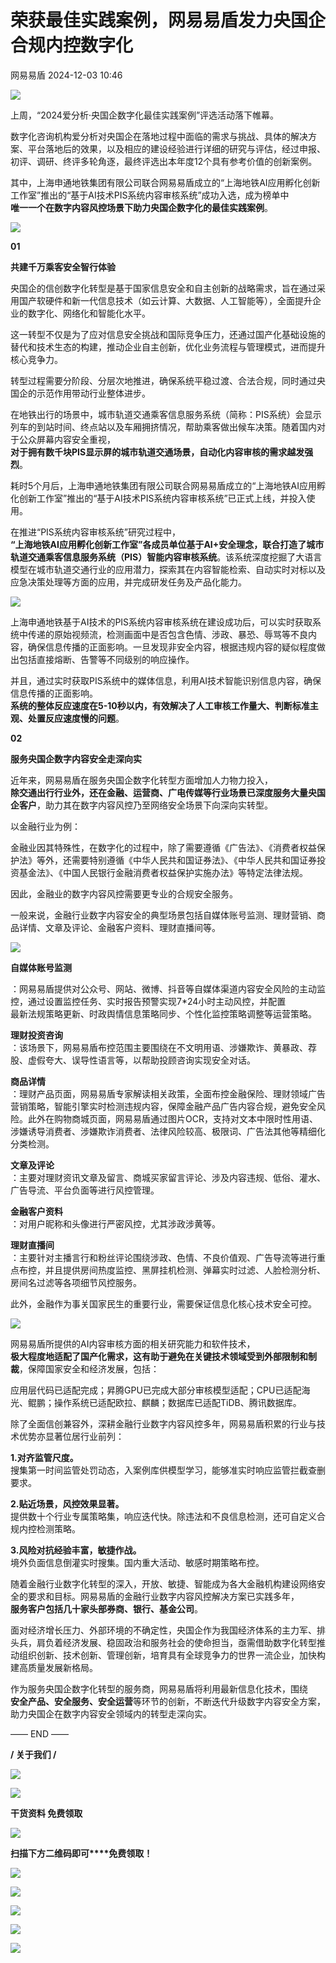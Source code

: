 #  荣获最佳实践案例，网易易盾发力央国企合规内控数字化   
 网易易盾   2024-12-03 10:46  
  
![](https://mmbiz.qpic.cn/mmbiz_gif/ehYgAEz0586fDM2SnrnsrQgL2W0wRyFn3q4a8CxPwICz0frfgiaZqTCO8iaTYricAdaF5f36k68dsUoGicicTGOOe9Q/640?wx_fmt=gif&wxfrom=5&wx_lazy=1&tp=webp "")  
  
上周，“2024爱分析·央国企数字化最佳实践案例”评选活动落下帷幕。  
  
数字化咨询机构爱分析对央国企在落地过程中面临的需求与挑战、具体的解决方案、平台落地后的效果，以及相应的建设经验进行详细的研究与评估，经过申报、初评、调研、终评多轮角逐，最终评选出本年度12个具有参考价值的创新案例。  
  
其中，上海申通地铁集团有限公司联合网易易盾成立的“上海地铁AI应用孵化创新工作室”推出的“基于AI技术PIS系统内容审核系统”成功入选，成为榜单中  
**唯一一个在数字内容风控场景下助力央国企数字化的最佳实践案例**。  
  
![](https://mmbiz.qpic.cn/mmbiz_jpg/ehYgAEz0584QBJibicYNVsmAfUvwuEe7SnB29653sgibcYqZ1WNkiaNopfMiclibAibSHQeUN76lZIweKp5yBXO4KOiaDA/640?wx_fmt=jpeg&from=appmsg "")  
  
  
**01**  
  
**共建千万乘客安全智行体验**  
  
央国企的信创数字化转型是基于国家信息安全和自主创新的战略需求，旨在通过采用国产软硬件和新一代信息技术（如云计算、大数据、人工智能等），全面提升企业的数字化、网络化和智能化水平。  
  
这一转型不仅是为了应对信息安全挑战和国际竞争压力，还通过国产化基础设施的替代和技术生态的构建，推动企业自主创新，优化业务流程与管理模式，进而提升核心竞争力。  
  
转型过程需要分阶段、分层次地推进，确保系统平稳过渡、合法合规，同时通过央国企的示范作用带动行业整体进步。  
  
在地铁出行的场景中，城市轨道交通乘客信息服务系统（简称：PIS系统）会显示列车的到站时间、终点站以及车厢拥挤情况，帮助乘客做出候车决策。随着国内对于公众屏幕内容安全重视，  
**对于拥有数千块PIS显示屏的城市轨道交通场景，自动化内容审核的需求越发强烈**。  
  
耗时5个月后，上海申通地铁集团有限公司联合网易易盾成立的“上海地铁AI应用孵化创新工作室”推出的“基于AI技术PIS系统内容审核系统”已正式上线，并投入使用。  
  
在推进“PIS系统内容审核系统”研究过程中，  
**“上海地铁AI应用孵化创新工作室”各成员单位基于AI+安全理念，联合打造了城市轨道交通乘客信息服务系统（PIS）智能内容审核系统**。该系统深度挖掘了大语言模型在城市轨道交通行业的应用潜力，探索其在内容智能检索、自动实时对标以及应急决策处理等方面的应用，并完成研发任务及产品化能力。  
  
![](https://mmbiz.qpic.cn/mmbiz_png/ehYgAEz0585zR3bzxh2xGqds61QJK9aZ4icKXwysN28no7HmbibA3icwFMeuYZGexzmk0t4ccyqpepF1vggAJibIBA/640?wx_fmt=png&from=appmsg "")  
  
上海申通地铁基于AI技术的PIS系统内容审核系统在建设成功后，可以实时获取系统中传递的原始视频流，检测画面中是否包含色情、涉政、暴恐、辱骂等不良内容，确保信息传播的正面影响。一旦发现非安全内容，根据违规内容的疑似程度做出包括直接熔断、告警等不同级别的响应操作。  
  
并且，通过实时获取PIS系统中的媒体信息，利用AI技术智能识别信息内容，确保信息传播的正面影响。  
**系统的整体反应速度在5-10秒以内，有效解决了人工审核工作量大、判断标准主观、处置反应速度慢的问题**。  
  
  
**02**  
  
**服务央国企数字内容安全走深向实**  
  
近年来，网易易盾在服务央国企数字化转型方面增加人力物力投入，  
**除交通出行行业外，还在金融、运营商、广电传媒等行业场景已深度服务大量央国企客户**，助力其在数字内容风控乃至网络安全场景下向深向实转型。  
  
以金融行业为例：  
  
金融业因其特殊性，在数字化的过程中，除了需要遵循《广告法》、《消费者权益保护法》等外，还需要特别遵循《中华人民共和国证券法》、《中华人民共和国证券投资基金法》、《中国人民银行金融消费者权益保护实施办法》等特定法律法规。  
  
因此，金融业的数字内容风控需要更专业的合规安全服务。  
  
一般来说，金融行业数字内容安全的典型场景包括自媒体账号监测、理财营销、商品详情、文章及评论、金融客户资料、理财直播间等。  
  
![](https://mmbiz.qpic.cn/mmbiz_png/ehYgAEz0584fcO1vkMewZWd5xSsRmc0yicjKLiazQcSmcbdqKwwOwU82qGx7ZZ00CvHPPk2pRamU1o24YzDpH6yA/640?wx_fmt=png&from=appmsg "")  
  
**自媒体账号监测**  
  
：网易易盾提供对公众号、网站、微博、抖音等自媒体渠道内容安全风险的主动监控，通过设置监控任务、实时报告预警实现7*24小时主动风控，并配置  
最新法规策略更新、时政舆情信息策略同步、个性化监控策略调整等运营策略。  
  
**理财投资咨询**  
：该场景下，网易易盾布控范围主要围绕在不文明用语、涉嫌欺诈、黄暴政、荐股、虚假夸大、误导性语言等，以帮助投顾咨询实现安全对话。  
  
**商品详情**  
：理财产品页面，网易易盾专家解读相关政策，全面布控金融保险、理财领域广告营销策略，智能引擎实时检测违规内容，保障金融产品广告内容合规，避免安全风险。此外在购物商城页面，网易易盾通过图片OCR，支持对文本中限时性用语、涉嫌诱导消费者、涉嫌欺诈消费者、法律风险较高、极限词、广告法其他等精细化分类检测。  
  
**文章及评论**  
：主要对理财资讯文章及留言、商城买家留言评论、涉及内容违规、低俗、灌水、广告导流、平台负面等进行风控管理。  
  
**金融客户资料**  
：对用户昵称和头像进行严密风控，尤其涉政涉黄等。  
  
**理财直播间**  
：主要针对主播言行和粉丝评论围绕涉政、色情、不良价值观、广告导流等进行重点布控，并且提供房间热度监控、黑屏挂机检测、弹幕实时过滤、人脸检测分析、房间名过滤等各项细节风控服务。  
  
此外，金融作为事关国家民生的重要行业，需要保证信息化核心技术安全可控。  
  
![](https://mmbiz.qpic.cn/mmbiz_png/ehYgAEz0584fcO1vkMewZWd5xSsRmc0y4nbjYTEA6UfzEOruAjA5osG8q4ar69cbNW9eXLcR5KOBt4dTCbsiaFg/640?wx_fmt=png&from=appmsg "")  
  
网易易盾所提供的AI内容审核方面的相关研究能力和软件技术，  
**极大程度地适配了国产化需求，这有助于避免在关键技术领域受到外部限制和制裁**，保障国家安全和经济发展，包括：  
  
应用层代码已适配完成；昇腾GPU已完成大部分审核模型适配；CPU已适配海光、鲲鹏；操作系统已适配欧拉、麒麟；数据库已适配TiDB、腾讯数据库。  
  
除了全面信创兼容外，深耕金融行业数字内容风控多年，网易易盾积累的行业与技术优势亦显著位居行业前列：  
  
**1.对齐监管尺度。**  
搜集第一时间监管处罚动态，入案例库供模型学习，能够准实时响应监管拦截查删要求。  
  
**2.贴近场景，风控效果显著。**  
提供数十个行业专属策略集，响应迭代快。除违法和不良信息检测，还可自定义合规内控检测策略。  
  
**3.风险对抗经验丰富，敏捷作战。**  
境外负面信息倒灌实时搜集。国内重大活动、敏感时期策略布控。  
  
随着金融行业数字化转型的深入，开放、敏捷、智能成为各大金融机构建设网络安全的要求和目标。网易易盾的金融行业数字内容风控解决方案已实践多年，  
**服务客户包括几十家头部券商、银行、基金公司**。  
  
面对经济增长压力、外部环境的不确定性，央国企作为我国经济体系的主力军、排头兵，肩负着经济发展、稳固政治和服务社会的使命担当，亟需借助数字化转型推动组织创新、技术创新、管理创新，培育具有全球竞争力的世界一流企业，加快构建高质量发展新格局。  
  
作为服务央国企数字化转型的服务商，网易易盾将利用最新信息化技术，围绕  
**安全产品、安全服务、安全运营**等环节的创新，不断迭代升级数字内容安全方案，助力央国企在数字内容安全领域内的转型走深向实。  
  
  
  
—— END ——  
  
**/ 关于我们 /**  
  
![](https://mmbiz.qpic.cn/mmbiz_png/ehYgAEz0585VUtWSZUT7Zdqo5GRJ0HChhBjoHhe5m7AOQ8KKz02QpQwfEt2KVrhJHfvfpdXWHV1k62I89aF3kw/640?wx_fmt=other&from=appmsg&wxfrom=5&wx_lazy=1&wx_co=1&tp=webp "")  
  
  
![](https://mmbiz.qpic.cn/mmbiz_svg/a18XcQ1EBBhyVibFng8pn9lp44SlThc9PYHBqQ81VHu0zS7Qb1oYO1oUSicmWjAPbPnssef3VOmghgfbdYxbyjwXDYaK2boicIR/640?wx_fmt=svg&wxfrom=5&wx_lazy=1&wx_co=1&tp=webp "")  
  
**干货资料 免费领取**  
  
![](https://mmbiz.qpic.cn/mmbiz_svg/a18XcQ1EBBhyVibFng8pn9lp44SlThc9PxNdKAWIvWAQRmNJoM1FEYMMeOrGSpFTvOWSORwqEibn8311ksibgTWleFovb7qR1ZA/640?wx_fmt=svg&wxfrom=5&wx_lazy=1&wx_co=1&tp=webp "")  
  
  
  
**扫描下方二维码即可****免费领取！**  
  
![](https://mmbiz.qpic.cn/mmbiz_jpg/ehYgAEz0586KJhXwyqXbDBdFWPMtZ5MibiaC8fyiciaKm2hRwXuEXznAGZRgj8BVzwEyKwSldHytTvWQtGHZWBk3uw/640?wx_fmt=other&from=appmsg&wxfrom=5&wx_lazy=1&wx_co=1&tp=webp "")  
  
![](https://mmbiz.qpic.cn/mmbiz_jpg/ehYgAEz0586KJhXwyqXbDBdFWPMtZ5MibGZhcUt5AaaqibABfOyicsT9HoDjd6QTWllSVxxXp23OEA4qLR6fNFIbQ/640?wx_fmt=other&from=appmsg&wxfrom=5&wx_lazy=1&wx_co=1&tp=webp "")  
  
![](https://mmbiz.qpic.cn/mmbiz_jpg/ehYgAEz0586KJhXwyqXbDBdFWPMtZ5MibXh1zcUHibZ6Zld4SS8r5wk8riaCJlBzpq3wc1DfXW5FUZ4dkdT3r7BkQ/640?wx_fmt=other&from=appmsg&wxfrom=5&wx_lazy=1&wx_co=1&tp=webp "")  
  
![](https://mmbiz.qpic.cn/mmbiz_jpg/ehYgAEz0584QBJibicYNVsmAfUvwuEe7SnQGI9xiaoicicO9ibiaicgj5YkxpMjRX7Avia82WTfB4picA8gSVP7jSIAqXGog/640?wx_fmt=jpeg&from=appmsg "")  
  
![](https://mmbiz.qpic.cn/mmbiz_png/ehYgAEz0587ib0S3a35xbSG2kyq6eu878v9VEKPlfUT5uD1jRpOTicM7WlvD88pBAe32LuAd1MLksiaQ4BGfiaDOPQ/640?wx_fmt=other&from=appmsg&wxfrom=5&wx_lazy=1&wx_co=1&tp=webp "")  
  
  
